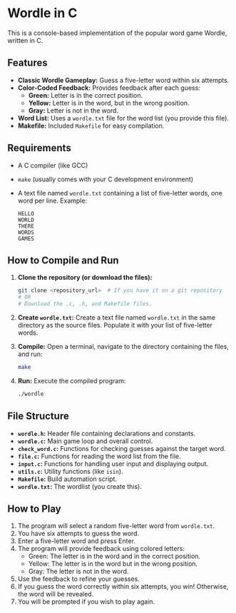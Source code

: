 # Wordle in C

This is a console-based implementation of the popular word game Wordle, written in C.

## Features

*   **Classic Wordle Gameplay:**  Guess a five-letter word within six attempts.
*   **Color-Coded Feedback:**  Provides feedback after each guess:
    *   **Green:** Letter is in the correct position.
    *   **Yellow:** Letter is in the word, but in the wrong position.
    *   **Gray:** Letter is not in the word.
*   **Word List:** Uses a `wordle.txt` file for the word list (you provide this file).
*  **Makefile:** Included `Makefile` for easy compilation.

## Requirements

*   A C compiler (like GCC)
*   `make` (usually comes with your C development environment)
*   A text file named `wordle.txt` containing a list of five-letter words, one word per line.  Example:

    ```
    HELLO
    WORLD
    THERE
    WORDS
    GAMES
    ```

## How to Compile and Run

1.  **Clone the repository (or download the files):**
    ```bash
    git clone <repository_url>  # If you have it on a git repository
    # OR
    # Download the .c, .h, and Makefile files.
    ```

2.  **Create `wordle.txt`:** Create a text file named `wordle.txt` in the same directory as the source files.  Populate it with your list of five-letter words.

3.  **Compile:** Open a terminal, navigate to the directory containing the files, and run:
    ```bash
    make
    ```

4.  **Run:** Execute the compiled program:
    ```bash
    ./wordle
    ```

## File Structure

*   **`wordle.h`:** Header file containing declarations and constants.
*   **`wordle.c`:**  Main game loop and overall control.
*   **`check_word.c`:** Functions for checking guesses against the target word.
*   **`file.c`:** Functions for reading the word list from the file.
*   **`input.c`:** Functions for handling user input and displaying output.
*   **`utils.c`:** Utility functions (like `isin`).
*   **`Makefile`:**  Build automation script.
*  **`wordle.txt`:**  The wordlist (you create this).

## How to Play

1.  The program will select a random five-letter word from `wordle.txt`.
2.  You have six attempts to guess the word.
3.  Enter a five-letter word and press Enter.
4.  The program will provide feedback using colored letters:
    *   Green: The letter is in the word and in the correct position.
    *   Yellow: The letter is in the word but in the wrong position.
    *   Gray: The letter is not in the word.
5.  Use the feedback to refine your guesses.
6.  If you guess the word correctly within six attempts, you win!  Otherwise, the word will be revealed.
7. You will be prompted if you wish to play again.

